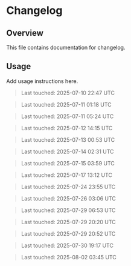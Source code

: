 # Changelog

## Overview

This file contains documentation for changelog.

## Usage

Add usage instructions here.

> Last touched: 2025-07-10 22:47 UTC

> Last touched: 2025-07-11 01:18 UTC

> Last touched: 2025-07-11 05:24 UTC

> Last touched: 2025-07-12 14:15 UTC

> Last touched: 2025-07-13 00:53 UTC

> Last touched: 2025-07-14 02:31 UTC

> Last touched: 2025-07-15 03:59 UTC

> Last touched: 2025-07-17 13:12 UTC

> Last touched: 2025-07-24 23:55 UTC

> Last touched: 2025-07-26 03:06 UTC

> Last touched: 2025-07-29 06:53 UTC

> Last touched: 2025-07-29 20:20 UTC

> Last touched: 2025-07-29 20:52 UTC

> Last touched: 2025-07-30 19:17 UTC

> Last touched: 2025-08-02 03:45 UTC
